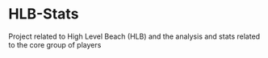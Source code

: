 # HLB-Stats
Project related to High Level Beach (HLB) and the analysis and stats related to the core group of players
